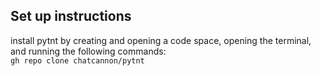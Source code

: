 ## Set up instructions 
install pytnt by creating and opening a code space, opening the terminal, and running the following commands:\
`gh repo clone chatcannon/pytnt`
